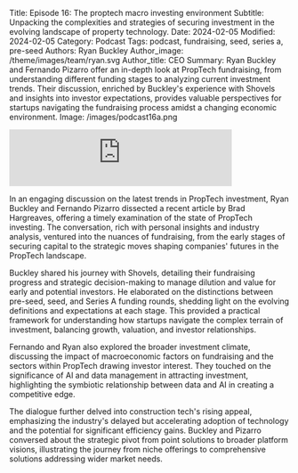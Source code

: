 Title: Episode 16: The proptech macro investing environment
Subtitle: Unpacking the complexities and strategies of securing investment in the evolving landscape of property technology.
Date: 2024-02-05
Modified: 2024-02-05
Category: Podcast
Tags: podcast, fundraising, seed, series a, pre-seed
Authors: Ryan Buckley
Author_image: /theme/images/team/ryan.svg
Author_title: CEO
Summary: Ryan Buckley and Fernando Pizarro offer an in-depth look at PropTech fundraising, from understanding different funding stages to analyzing current investment trends. Their discussion, enriched by Buckley's experience with Shovels and insights into investor expectations, provides valuable perspectives for startups navigating the fundraising process amidst a changing economic environment.
Image: /images/podcast16a.png


<iframe src="https://podcasters.spotify.com/pod/show/thisweekinproptech/embed/episodes/The-Proptech-Macro-Investing-Environment-e2fdeda/a-aaubg2b" height="102px" width="400px" frameborder="0" scrolling="no"></iframe>

In an engaging discussion on the latest trends in PropTech investment, Ryan Buckley and Fernando Pizarro dissected a recent article by Brad Hargreaves, offering a timely examination of the state of PropTech investing. The conversation, rich with personal insights and industry analysis, ventured into the nuances of fundraising, from the early stages of securing capital to the strategic moves shaping companies' futures in the PropTech landscape.

Buckley shared his journey with Shovels, detailing their fundraising progress and strategic decision-making to manage dilution and value for early and potential investors. He elaborated on the distinctions between pre-seed, seed, and Series A funding rounds, shedding light on the evolving definitions and expectations at each stage. This provided a practical framework for understanding how startups navigate the complex terrain of investment, balancing growth, valuation, and investor relationships.

Fernando and Ryan also explored the broader investment climate, discussing the impact of macroeconomic factors on fundraising and the sectors within PropTech drawing investor interest. They touched on the significance of AI and data management in attracting investment, highlighting the symbiotic relationship between data and AI in creating a competitive edge.

The dialogue further delved into construction tech's rising appeal, emphasizing the industry's delayed but accelerating adoption of technology and the potential for significant efficiency gains. Buckley and Pizarro conversed about the strategic pivot from point solutions to broader platform visions, illustrating the journey from niche offerings to comprehensive solutions addressing wider market needs.